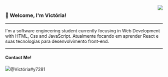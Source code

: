 
<img src="https://github-readme-stats.vercel.app/api/top-langs/?username=MiauToofu&langs_count=12&layout=compact&theme=dark" align="right"> 

  <h3>👾 Welcome, I'm Victória!</h3>
  <hr>
  
I'm a software engineering student currently focusing in Web Development with HTML, Css and JavaScript. Atualmente 
focando em aprender React e suas tecnologias para desenvolvimento front-end.

  <hr>
  <h4>Contact Me!</h4>
  <img src="https://camo.githubusercontent.com/c78432996441eaf43ff8aaeb57f1029b1d22fabb2556f4df7972f949f1fe18ab/68747470733a2f2f6c6f676f646f776e6c6f61642e6f72672f77702d636f6e74656e742f75706c6f6164732f323031372f31312f646973636f72642d6c6f676f2d342d312e706e67">@Victória#y7281
